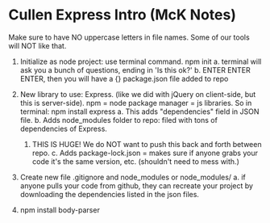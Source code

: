 # Cullen Express Intro (McK Notes)

Make sure to have NO uppercase letters in file names. Some of our tools will NOT like that.

1. Initialize as node project: use terminal command. npm init
   a. terminal will ask you a bunch of questions, ending in 'Is this ok?'
   b. ENTER ENTER ENTER, then you will have a {} package.json file added to repo

1. New library to use: Express. (like we did with jQuery on client-side, but this is server-side). npm = node package manager = js libraries. So in terminal: npm install express
   a. This adds "dependencies" field in JSON file.
   b. Adds node_modules folder to repo: filed with tons of dependencies of Express.

   1. THIS IS HUGE! We do NOT want to push this back and forth between repo.
      c. Adds package-lock.json = makes sure if anyone grabs your code it's the same version, etc. (shouldn't need to mess with.)

1. Create new file .gitignore and node_modules or node_modules/
   a. if anyone pulls your code from github, they can recreate your project by downloading the dependencies listed in the json files.

1. npm install body-parser
